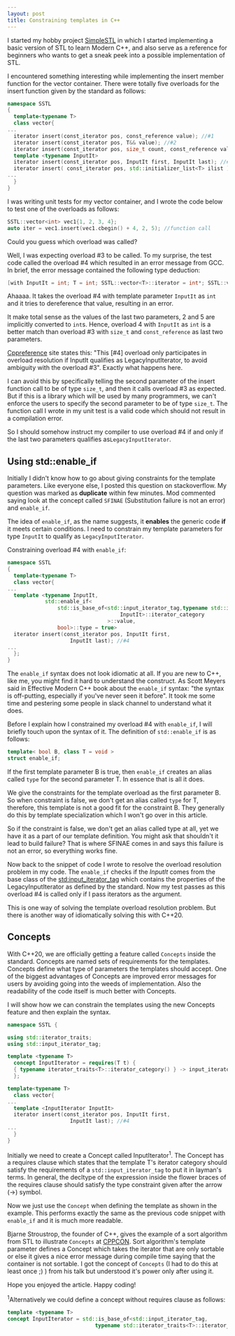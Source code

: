 ```yaml
---
layout: post
title: Constraining templates in C++
---
```


I started my hobby project [SimpleSTL](https://github.com/Panky-codes/SimpleSTL) in which I started implementing a basic version of STL to learn Modern C++, and also serve as a reference for beginners who wants to get a sneak peek into a possible implementation of STL. 

I encountered something interesting while implementing the insert member function for the vector container. There were totally five overloads for the insert function given by the standard as follows:
```cpp
namespace SSTL
{
  template<typename T>
  class vector{
...
  iterator insert(const_iterator pos, const_reference value); //#1
  iterator insert(const_iterator pos, T&& value); //#2 
  iterator insert(const_iterator pos, size_t count, const_reference value); //#3 
  template <typename InputIt>
  iterator insert(const_iterator pos, InputIt first, InputIt last); //#4 
  iterator insert( const_iterator pos, std::initializer_list<T> ilist ); //#5
...
  }
}
```  
I was writing unit tests for my vector container, and I wrote the code below to test one of the overloads as follows:
```cpp
SSTL::vector<int> vec1{1, 2, 3, 4};
auto iter = vec1.insert(vec1.cbegin() + 4, 2, 5); //function call
```
Could you guess which overload was called? 

Well, I was expecting overload #3 to be called. To my surprise, the test code called the overload #4 which resulted in an error message from GCC. In brief, the error message contained the following type deduction:
```cpp
[with InputIt = int; T = int; SSTL::vector<T>::iterator = int*; SSTL::vector<T>::const_iterator = const int*]
```
Ahaaaa. It takes the overload #4 with template parameter `InputIt` as `int` and it tries to dereference that value, resulting in an error. 

It make total sense as the values of the last two parameters, 2 and 5 are implicitly converted to `int`s. Hence, overload 4 with `InputIt` as `int` is a better match than overload #3 with `size_t` and `const_reference` as last two parameters.

[Cppreference](https://en.cppreference.com/w/cpp/container/vector/insert) site states this: "This [#4] overload only participates in overload resolution if InputIt qualifies as LegacyInputIterator, to avoid ambiguity with the overload #3". Exactly what happens here. 

I can avoid this by specifically telling the second parameter of the insert function call to be of type `size_t`, and then it calls overload #3 as expected. But if this is a library which will be used by many programmers, we can't enforce the users to specify the second parameter to be of type `size_t`. The function call I wrote in my unit test is a valid code which should not result in a compilation error.

So I should somehow instruct my compiler to use overload #4 if and only if the last two parameters qualifies as`LegacyInputIterator`. 
## Using std::enable_if
Initially I didn't know how to go about giving constraints for the template parameters. Like everyone else, I posted this question on stackoverflow. My question was marked as **duplicate** within few minutes. Mod commented saying look at the concept called `SFINAE` (Substitution failure is not an error) and `enable_if`.

The idea of `enable_if`, as the name suggests, it **enables** the generic code **if** it meets certain conditions. I need to constrain my template parameters for type `InputIt` to qualify as `LegacyInputIterator`. 

Constraining overload #4 with `enable_if`:
```cpp
namespace SSTL
{
  template<typename T>
  class vector{
...
  template <typename InputIt,
            std::enable_if<
                std::is_base_of<std::input_iterator_tag,typename std::iterator_traits<
                                    InputIt>::iterator_category
                                >::value,
                bool>::type = true>
  iterator insert(const_iterator pos, InputIt first,
                    InputIt last); //#4 
...
  };
}

```
The `enable_if` syntax does not look idiomatic at all. If you are new to C++, like me, you might find it hard to understand the construct. As Scott Meyers said in Effective Modern C++ book about the `enable_if` syntax: "the syntax is off-putting, especially if you've never seen it before". It took me some time and pestering some people in slack channel to understand what it does. 

Before I explain how I constrained my overload #4 with `enable_if`, I will briefly touch upon the syntax of it. The definition of `std::enable_if` is as follows:
```cpp
template< bool B, class T = void >
struct enable_if;
```
If the first template parameter B is true, then `enable_if` creates an alias called `type` for the second parameter T. In essence that is all it does. 

We give the constraints for the template overload as the first parameter B. So when constraint is false, we don't get an alias called `type` for T, therefore, this template is not a good fit for the constraint B. They generally do this by template specialization which I won't go over in this article.

So if the constraint is false, we don't get an alias called type at all, yet we have it as a part of our template definition. You might ask that shouldn't it lead to build failure? That is where SFINAE comes in and says this failure is not an error, so everything works fine.

Now back to the snippet of code I wrote to resolve the overload resolution problem in my code. The `enable_if` checks if the *InputIt* comes from the base class of the [std:input_iterator_tag](https://en.cppreference.com/w/cpp/iterator/iterator_tags) which contains the properties of the LegacyInputIterator as defined by the standard. Now my test passes as this overload #4 is called only if I pass iterators as the argument. 

This is one way of solving the template overload resolution problem. But there is another way of idiomatically solving this with C++20.

## Concepts
With C++20, we are officially getting a feature called `Concepts` inside the standard. Concepts are named sets of requirements for the templates. Concepts define what type of parameters the templates should accept. One of the biggest advantages of Concepts are improved error messages for users by avoiding going into the weeds of implementation. Also the readability of the code itself is much better with Concepts.

I will show how we can constrain the templates using the new Concepts feature and then explain the syntax. 
```cpp
namespace SSTL {

using std::iterator_traits;
using std::input_iterator_tag;

template <typename T>
  concept InputIterator = requires(T t) {
  { typename iterator_traits<T>::iterator_category() } -> input_iterator_tag;
  };

template<typename T>
  class vector{
...
  template <InputIterator InputIt>
  iterator insert(const_iterator pos, InputIt first,
                    InputIt last); //#4 
...
  }
}
```
Initially we need to create a Concept called InputIterator<sup>1</sup>. The Concept has a requires clause which states that the template T's iterator category should satisfy the requirements of a `std::input_iterator_tag` to put it in layman's terms. In general, the decltype of the expression inside the flower braces of the requires clause should satisfy the type constraint given after the arrow (->) symbol. 

Now we just use the `Concept` when defining the template as shown in the example. This performs exactly the same as the previous code snippet with `enable_if` and it is much more readable. 

Bjarne Stroustrop, the founder of C++, gives the example of a sort algorithm from STL to illustrate `Concepts` at [CPPCON](https://www.youtube.com/watch?v=HddFGPTAmtU&t=1117s). Sort algorithm's template parameter defines a Concept which takes the iterator that are only sortable or else it gives a nice error message during compile time saying that the container is not sortable. I got the concept of `Concepts` (I had to do this at least once ;) ) from his talk but understood it's power only after using it. 

Hope you enjoyed the article. Happy coding!

<sup>1</sup>Alternatively we could define a concept without requires clause as follows:
```cpp
template <typename T>
concept InputIterator = std::is_base_of<std::input_iterator_tag,
                            typename std::iterator_traits<T>::iterator_category>::value;
```
